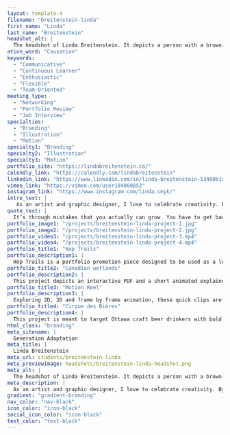 ```yaml
---
layout: template-4
filename: "breitenstein-linda" 
first_name: "Linda"
last_name: "Breitenstein"
headshot_alt: |
  The headshot of Linda Breitenstein. It depicts a person with a brown-blonde bob, and a necklace, smiling with their arms crossed.
ation_word: "Causation"
keywords:
  - "Communicative"
  - "Continuous Learner"
  - "Enthusiastic"
  - "Flexible"
  - "Team-Oriented"
meeting_type:
  - "Networking"
  - "Portfolio Review"
  - "Job Interview"
specialties:
  - "Branding"
  - "Illustration"
  - "Motion"
specialty1: "Branding"
specialty2: "Illustration"
specialty3: "Motion"
portfolio_site: "https://lindabreitenstein.ca/"
calendly_link: "https://calendly.com/lindabreitenstein"
linkedin_link: "https://www.linkedin.com/in/linda-breitenstein-53400b193/"
vimeo_link: "https://vimeo.com/user104060852"
instagram_link: "https://www.instagram.com/linda.cmyk/"
intro_text: |
   As an artist and graphic designer, I love to celebrate creativity. By exploring ideas, mixing mediums and techniques I have been able to transform my passion into purpose with design.
quote_text: |
  It’s through mistakes that you actually can grow. You have to get bad in order to get good. – Paula Scher
portfolio_image1: "/projects/breitenstein-linda-project-1.jpg"
portfolio_image2: "/projects/breitenstein-linda-project-2.jpg"
portfolio_video3: "/projects/breitenstein-linda-project-3.mp4"
portfolio_video4: "/projects/breitenstein-linda-project-4.mp4"
portfolio_title1: "Hop Trails"
portfolio_description1: |
  Hop Trails is a portfolio promotion piece designed to be used as a leave behind “business card” for future employers. The label incorporates illustration, brand design and motion.
portfolio_title2: "Canadian wetlands"
portfolio_description2: |
  This project depicts an interactive PDF and a short animated explainer video. The content was based on the information found on the Government of Canada website.
portfolio_title3: "Motion Reel"
portfolio_description3: |
  Exploring 2D, 3D and frame by frame animation, these quick clips are from some of my favourite motion design projects. 
portfolio_title4: "Cirque des Bières"
portfolio_description4: |
  This project is meant to target Ottawa craft beer drinkers with bold illustrations, patterns and colours.
html_class: "branding"
meta_sitename: |
  Generation Adaptation
meta_title: |
  Linda Breitenstein
meta_url: students/breitenstein-linda
meta_previewimage: headshots/breitenstein-linda-headshot.png
meta_alt: |
  The headshot of Linda Breitenstein. It depicts a person with a brown-blonde bob, and a necklace, smiling with their arms crossed.
meta_description: |
  As an artist and graphic designer, I love to celebrate creativity. By exploring ideas, mixing mediums and techniques I have been able to transform my passion into purpose with design.
gradient: "gradient-branding"
nav_color: "nav-black"
icon_color: "icon-black"
social_icon_color: "icon-black"
text_color: "text-black"
---
```


